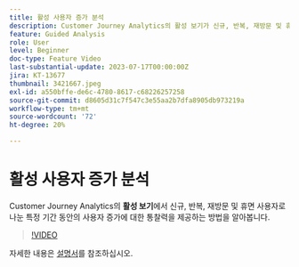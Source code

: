 ```yaml
---
title: 활성 사용자 증가 분석
description: Customer Journey Analytics의 활성 보기가 신규, 반복, 재방문 및 휴면 사용자로 분할되어 특정 기간 동안의 사용자 증가에 대한 통찰력을 제공하는 방법에 대해 알아봅니다.
feature: Guided Analysis
role: User
level: Beginner
doc-type: Feature Video
last-substantial-update: 2023-07-17T00:00:00Z
jira: KT-13677
thumbnail: 3421667.jpeg
exl-id: a550bffe-de6c-4780-8617-c68226257258
source-git-commit: d8605d31c7f547c3e55aa2b7dfa8905db973219a
workflow-type: tm+mt
source-wordcount: '72'
ht-degree: 20%

---
```


# 활성 사용자 증가 분석

Customer Journey Analytics의 **활성 보기**&#x200B;에서 신규, 반복, 재방문 및 휴면 사용자로 나눈 특정 기간 동안의 사용자 증가에 대한 통찰력을 제공하는 방법을 알아봅니다.

>[!VIDEO](https://video.tv.adobe.com/v/3421667/?learn=on)

자세한 내용은 [설명서](https://experienceleague.adobe.com/docs/analytics-platform/using/guided-analysis/user-growth/active.html)를 참조하십시오.
